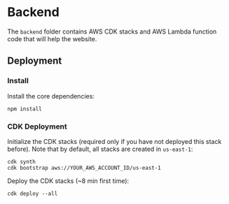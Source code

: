 # Backend

The `backend` folder contains AWS CDK stacks and AWS Lambda function code that will help the website.

## Deployment

### Install
Install the core dependencies:
```
npm install
```

### CDK Deployment
Initialize the CDK stacks (required only if you have not deployed this stack before). Note that by default, all stacks are created in `us-east-1`:
```
cdk synth 
cdk bootstrap aws://YOUR_AWS_ACCOUNT_ID/us-east-1 
```

Deploy the CDK stacks (~8 min first time):
```
cdk deploy --all
```
